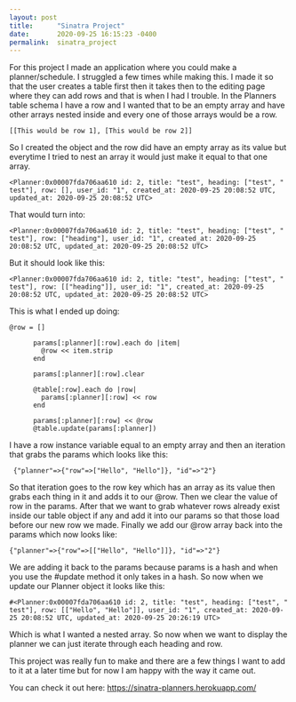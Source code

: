 ```yaml
---
layout: post
title:      "Sinatra Project"
date:       2020-09-25 16:15:23 -0400
permalink:  sinatra_project
---
```



For this project I made an application where you could make a planner/schedule.  I struggled a few times while making this. I made it so that the user creates a table first then it takes then to the editing page where they can add rows and that is when I had I trouble. In the Planners table schema I have a row and I wanted that to be an empty array and have other arrays nested inside and every one of those arrays would be a row. 

``` [[This would be row 1], [This would be row 2]] ```

So I created the object and the row did have an empty array as its value but everytime I tried to nest an array it would just make it equal to that one array. 

```<Planner:0x00007fda706aa610 id: 2, title: "test", heading: ["test", " test"], row: [], user_id: "1", created_at: 2020-09-25 20:08:52 UTC, updated_at: 2020-09-25 20:08:52 UTC>```

That would turn into:

```<Planner:0x00007fda706aa610 id: 2, title: "test", heading: ["test", " test"], row: ["heading"], user_id: "1", created_at: 2020-09-25 20:08:52 UTC, updated_at: 2020-09-25 20:08:52 UTC>```

But it should look like this:

```<Planner:0x00007fda706aa610 id: 2, title: "test", heading: ["test", " test"], row: [["heading"]], user_id: "1", created_at: 2020-09-25 20:08:52 UTC, updated_at: 2020-09-25 20:08:52 UTC>```

This is what I ended up doing:

```
@row = []

      params[:planner][:row].each do |item|
        @row << item.strip
      end

      params[:planner][:row].clear

      @table[:row].each do |row|
        params[:planner][:row] << row
      end

      params[:planner][:row] << @row
      @table.update(params[:planner])
```

I have a row instance variable equal to an empty array and then an iteration that grabs the params which looks like this: 

``` {"planner"=>{"row"=>["Hello", "Hello"]}, "id"=>"2"}```

So that iteration goes to the row key which has an array as its value then grabs each thing in it and adds it to our @row. Then we clear the value of row in the params. After that we want to grab whatever rows already exist inside our table object if any and add it into our params so that those load before our new row we made. Finally we add our @row array back into the params which now looks like:

```{"planner"=>{"row"=>[["Hello", "Hello"]]}, "id"=>"2"}``` 

We are adding it back to the params because params is a hash and when you use the #update method it only takes in a hash. So now when we update our Planner object it looks like this:

```#<Planner:0x00007fda706aa610 id: 2, title: "test", heading: ["test", " test"], row: [["Hello", "Hello"]], user_id: "1", created_at: 2020-09-25 20:08:52 UTC, updated_at: 2020-09-25 20:26:19 UTC>``` 

Which is what I wanted a nested array. So now when we want to display the planner we can just iterate through each heading and row. 

This project was really fun to make and there are a few things I want to add to it at a later time but for now I am happy with the way it came out. 

You can check it out here: https://sinatra-planners.herokuapp.com/

